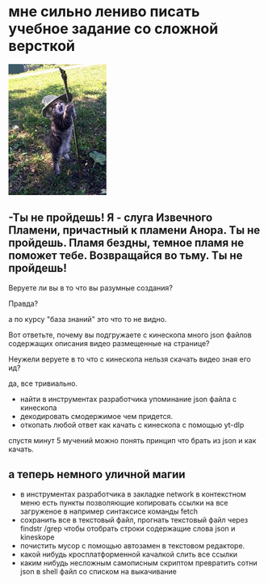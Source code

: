 # мне сильно лениво писать учебное задание  со сложной версткой

![ты не  пройдешь!](cat.jpeg)

-Ты не пройдешь!  Я - слуга Извечного Пламени, причастный к пламени Анора.  Ты не пройдешь. Пламя бездны, темное пламя не поможет тебе. Возвращайся во тьму. Ты не пройдешь!
---

Веруете ли вы в то что вы разумные создания? 

Правда?

а по курсу "база знаний" это что то не видно.

Вот ответьте, почему вы подгружаете с кинескопа много json файлов содержащих описания видео размещенные на странице?

Неужели веруете в то что с кинескопа нельзя скачать видео зная его ид?

да, все тривиально.

* найти в инструментах разработчика упоминание json  файла с кинескопа
* декодировать смодержимое чем придется. 
* откопать любой ответ как качать с кинескопа с помощью yt-dlp 

спустя минут 5 мучений можно понять принцип что брать из json  и как качать.

## а теперь немного уличной магии

* в инструментах разработчика  в  закладке network  в  контекстном меню  есть пункты позволяющие копировать ссылки на  все загруженое в например синтаксисе  команды fetch
* сохранить все в текстовый файл, прогнать текстовый  файл через findstr /grep  чтобы отобрать строки содержащие слова json и kineskope
* почистить мусор с помощью автозамен в текстовом редакторе.
* какой нибудь кросплатформенной качалкой слить все ссылки
* каким нибудь несложным самописным  скриптом превратить сотни json  в shell  файл со списком на выкачивание






